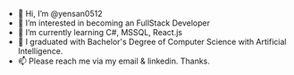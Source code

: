 - 👋 Hi, I’m @yensan0512
- 👀 I’m interested in becoming an FullStack Developer
- 🌱 I’m currently learning C#, MSSQL, React.js
- 💞️ I graduated with Bachelor's Degree of Computer Science with Artificial Intelligence.
- 📫 Please reach me via my email & linkedin. Thanks.

<!---
yensan0512/yensan0512 is a ✨ special ✨ repository because its `README.md` (this file) appears on your GitHub profile.
You can click the Preview link to take a look at your changes.
--->
